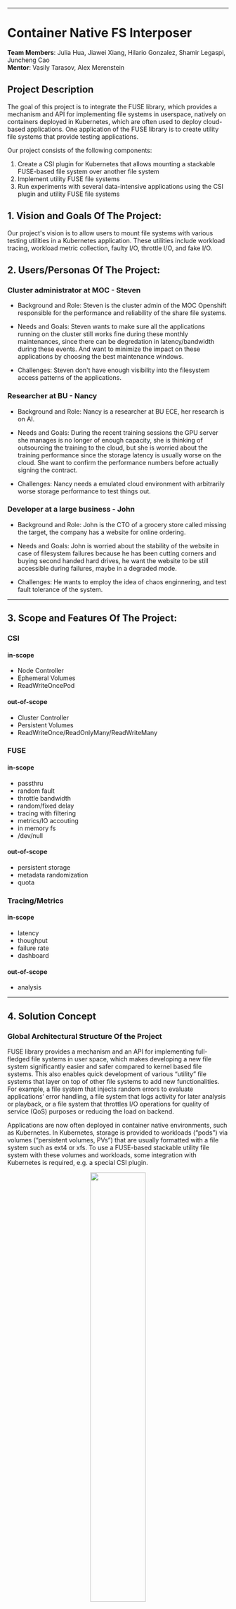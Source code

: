 ** **

# Container Native FS Interposer

**Team Members**: Julia Hua, Jiawei Xiang, Hilario Gonzalez, Shamir Legaspi, Juncheng Cao  
**Mentor**: Vasily Tarasov, Alex Merenstein  

## Project Description
The goal of this project is to integrate the FUSE library, which provides a mechanism and API for implementing file systems in userspace, natively on containers deployed in Kubernetes, which are often used to deploy cloud-based applications. One application of the FUSE library is to create utility file systems that provide testing applications. 

Our project consists of the following components:
1) Create a CSI plugin for Kubernetes that allows mounting a stackable FUSE-based file system over another file system
2) Implement utility FUSE file systems
3) Run experiments with several data-intensive applications using the CSI plugin and utility FUSE file systems

## 1.   Vision and Goals Of The Project:

Our project's vision is to allow users to mount file systems with various testing utilities in a Kubernetes application. These utilities include workload tracing, workload metric collection, faulty I/O, throttle I/O, and fake I/O.

## 2. Users/Personas Of The Project:

### Cluster administrator at MOC - Steven

- Background and Role: Steven is the cluster admin of the MOC Openshift responsible for the performance and reliability of the share file systems.

- Needs and Goals: Steven wants to make sure all the applications running on the cluster still works fine during these monthly maintenances, since there can be degredation in latency/bandwidth during these events. And want to minimize the impact on these applications by choosing the best maintenance windows. 

- Challenges: Steven don't have enough visibility into the filesystem access patterns of the applications.

### Researcher at BU - Nancy

- Background and Role: Nancy is a researcher at BU ECE, her research is on AI.

- Needs and Goals: During the recent training sessions the GPU server she manages is no longer of enough capacity, she is thinking of outsourcing the training to the cloud, but she is worried about the training performance since the storage latency is usually worse on the cloud. She want to confirm the performance numbers before actually signing the contract.

- Challenges: Nancy needs a emulated cloud environment with arbitrarily worse storage performance to test things out.

### Developer at a large business - John

- Background and Role: John is the CTO of a grocery store called missing the target, the company has a website for online ordering.

- Needs and Goals: John is worried about the stability of the website in case of filesystem failures because he has been cutting corners and buying second handed hard drives, he want the website to be still accessible during failures, maybe in a degraded mode.

- Challenges: He wants to employ the idea of chaos enginnering, and test fault tolerance of the system.

** **

## 3.   Scope and Features Of The Project:

### CSI
#### in-scope
- Node Controller
- Ephemeral Volumes
- ReadWriteOncePod
#### out-of-scope
- Cluster Controller
- Persistent Volumes
- ReadWriteOnce/ReadOnlyMany/ReadWriteMany

### FUSE
#### in-scope
- passthru
- random fault
- throttle bandwidth
- random/fixed delay
- tracing with filtering
- metrics/IO accouting
- in memory fs
- /dev/null
#### out-of-scope
- persistent storage 
- metadata randomization
- quota

### Tracing/Metrics
#### in-scope
- latency
- thoughput
- failure rate
- dashboard
#### out-of-scope
- analysis

** **

## 4. Solution Concept

### Global Architectural Structure Of the Project

FUSE library provides a mechanism and an API for implementing full-fledged file systems in user space, which makes developing a new file system significantly easier and safer compared to kernel based file systems. This also enables quick development of various “utility” file systems that layer on top of other file systems to add new functionalities.  For example, a file system that injects random errors to evaluate applications’ error handling, a file system that logs activity for later analysis or playback, or a file system that throttles I/O operations for quality of service (QoS) purposes or reducing the load on backend.

Applications are now often deployed in container native environments, such as Kubernetes.  In Kubernetes, storage is provided to workloads (“pods”) via volumes (“persistent volumes, PVs”) that are usually formatted with a file system such as ext4 or xfs.  To use a FUSE-based stackable utility file system with these volumes and workloads, some integration with Kubernetes is required, e.g. a special CSI plugin.


<p align="center">
<img src="./images/overallDiagram.png" width="50%">
</p>
<p align="center">
CoolTerm wont open on my machine
</p>



### Design Implications and Discussion

1. FUSE itself may introduce too much noise/overhead.
2. CSI filesystems stacking would be a nice addition.

## 5. Acceptance criteria

1. Create a new CSI plugin for Kubernetes that allows users to mount a stackable FUSE-based file system over another file system. Many open-source CSI plugins exist and can be used as a reference. CSI plugins are usually implemented using Go language.

2. Implement one or more (depending on the student group size) utility FUSE file systems (basing them on existing passthrough) that do: workload tracing, workload metric collection, faulty I/O, throttle I/O, fake IO. The details of each file system will be discussed with the mentors.

3. Run experiments with several data-intensive applications using the 2 technologies above. Perform descriptive analysis of applications’ behavior when a utility file system is used.

## 6.  Release Planning:

1. Sprint 1
Research existing projects, learn k8s, grafana, prometheus, Go, C and FUSE.

Links for reference:
- https://kubernetes.io/docs/concepts/storage/storage-classes/
- https://kubernetes.io/docs/concepts/storage/ephemeral-volumes/
- https://kubernetes-csi.github.io/docs/introduction.html
- https://chaos-mesh.org/docs/simulate-io-chaos-on-kubernetes/
- https://github.com/chaos-mesh/toda
- https://grafana.com/
- https://opentelemetry.io/
- https://prometheus.io/

Artifacts:
- Diagrams for the system architecture
- A test kubernetes cluster with example CSI plugins/monitoring stack installed

2. Sprint 2
- Create scaffold for the CSI plugin
- Mount the passthrough FUSE filesystem.

3. Sprint 3
Implement new utility FUSE filesystems for throttling/fault injection/etc., integrate the FUSE filesystems with CSI.

4. Sprint 4
- Implement tracing and metrics with OTEL
- Implement a dashboard for visualizing these signals

5. Sprint 5
- Run experiments with data-intensive application

** **




